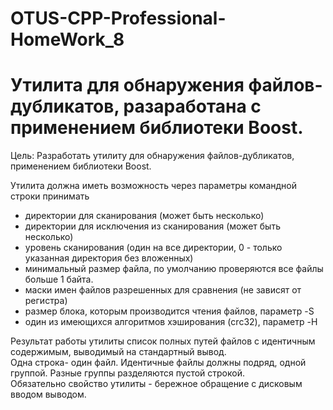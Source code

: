 # OTUS-CPP-Professional-HomeWork_8  
# Утилита для обнаружения файлов-дубликатов, разаработана с применением библиотеки Boost.  

Цель: Разработать утилиту для обнаружения файлов-дубликатов, применением  библиотеки Boost.  

Утилита должна иметь возможность через параметры командной строки принимать 
- директории для сканирования (может быть несколько) 
- директории для исключения из сканирования (может быть несколько)  
- уровень сканирования (один на все директории, 0 - только указанная директория без вложенных)
- минимальный размер файла, по умолчанию проверяются все файлы больше 1 байта.
- маски имен файлов разрешенных для сравнения (не зависят от регистра)
- размер блока, которым производится чтения файлов, параметр -S
- один из имеющихся алгоритмов хэширования (crc32), параметр -H

Результат работы утилиты список полных путей файлов с идентичным содержимым, выводимый на стандартный вывод.   
Одна строка- один файл. Идентичные файлы должны подряд, одной группой. Разные группы разделяются пустой строкой.   
Обязательно свойство утилиты - бережное обращение с дисковым вводом выводом.  
